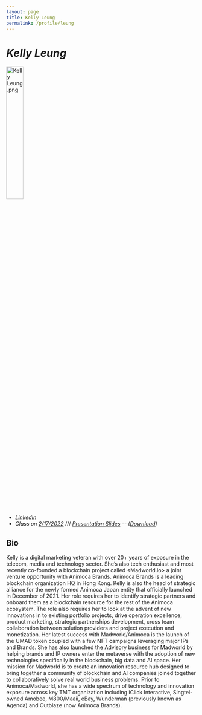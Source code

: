```yaml
---
layout: page
title: Kelly Leung
permalink: /profile/leung
---
```


# _Kelly Leung_

<img src="{{ relBase }}../assets/images/profile-pics/Kelly Leung.png" alt="Kelly Leung.png" width="30%" />

- _[LinkedIn](https://hk.linkedin.com/in/kelly1eung)_
- _Class on [2/17/2022](../schedule)_ /// _<a target="_blank" href="{{ relBase }}../assets/slides/0217_Kelly_Madworld Blockchain Advisory - Value Creation and Basics to Launching a Token Project.pdf">Presentation Slides</a> -- (<a download href="{{ relBase }}../assets/slides/0217_Kelly_Madworld Blockchain Advisory - Value Creation and Basics to Launching a Token Project.pdf">Download</a>)_

## Bio

Kelly is a digital marketing veteran with over 20+ years of exposure in the telecom, media and technology sector. She’s also tech enthusiast and most recently co-founded a blockchain project called <Madworld.io> a joint venture opportunity with Animoca Brands. Animoca Brands is a leading blockchain organization HQ in Hong Kong. Kelly is also the head of strategic alliance for the newly formed Animoca Japan entity that officially launched in December of 2021. Her role requires her to identify strategic partners and onboard them as a blockchain resource for the rest of the Animoca ecosystem. The role also requires her to look at the advent of new innovations in to existing portfolio projects, drive operation excellence, product marketing, strategic partnerships development, cross team collaboration between solution providers and project execution and monetization. Her latest success with Madworld/Animoca is the launch of the UMAD token coupled with a few NFT campaigns leveraging major IPs and Brands. She has also launched the Advisory business for Madworld by helping brands and IP owners enter the metaverse with the adoption of new technologies specifically in the blockchain, big data and AI space. Her mission for Madworld is to create an innovation resource hub designed to bring together a community of blockchain and AI companies joined together to collaboratively solve real world business problems. Prior to Animoca/Madworld, she has a wide spectrum of technology and innovation exposure across key TMT organization including iClick Interactive, Singtel-owned Amobee, M800/Maaii, eBay, Wunderman (previously known as Agenda) and Outblaze (now Animoca Brands).
